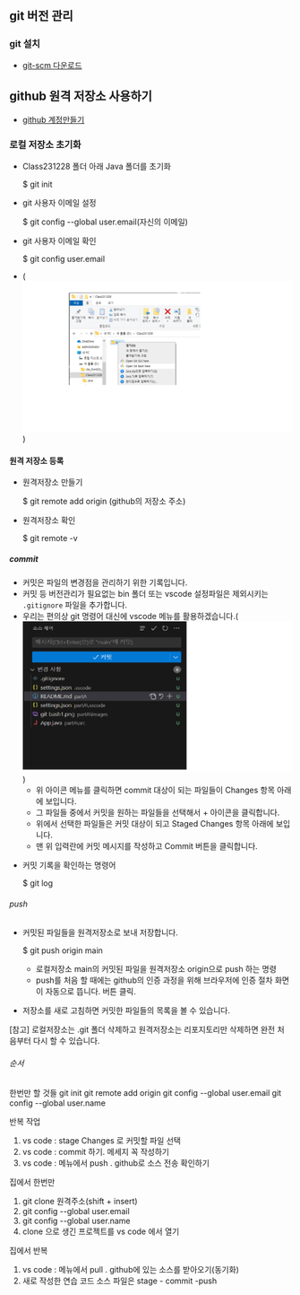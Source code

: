 ## git 버전 관리

### git 설치

- [git-scm 다운로드](https://git-scm.com/)

## github 원격 저장소 사용하기

- [github 계정만들기](https://github.com/)

### 로컬 저장소 초기화

- Class231228 폴더 아래 Java 폴더를 초기화

  $ git init

- git 사용자 이메일 설정

  $ git config --global user.email(자신의 이메일)

- git 사용자 이메일 확인

  $ git config user.email

* (![images](<images/git bash1.png>))

#### 원격 저장소 등록

- 원격저장소 만들기

  $ git remote add origin (github의 저장소 주소)

- 원격저장소 확인

  $ git remote -v

##### commit

- 커밋은 파일의 변경점을 관리하기 위한 기록입니다.
- 커밋 등 버전관리가 필요없는 bin 폴더 또는 vscode 설정파일은 제외시키는 `.gitignore` 파일을 추가합니다.
- 우리는 편의상 git 명령어 대신에 vscode 메뉴를 활용하겠습니다.(![git commit](<images/git commit.png>))
  - 위 아이콘 메뉴를 클릭하면 commit 대상이 되는 파일들이 Changes 항목 아래에 보입니다.
  - 그 파일들 중에서 커밋을 원하는 파일들을 선택해서 + 아이콘을 클릭합니다.
  - 위에서 선택한 파일들은 커밋 대상이 되고 Staged Changes 항목 아래에 보입니다.
  - 맨 위 입력란에 커밋 메시지를 작성하고 Commit 버튼을 클릭합니다.

* 커밋 기록을 확인하는 명령어

  $ git log

###### push

- 커밋된 파일들을 원격저장소로 보내 저장합니다.

  $ git push origin main

  - 로컬저장소 main의 커밋된 파일을 원격저장소 origin으로 push 하는 명령
  - push를 처음 할 때에는 github의 인증 과정을 위해 브라우저에 인증 절차 화면이 자동으로 뜹니다. 버튼 클릭.

- 저장소를 새로 고침하면 커밋한 파일들의 목록을 볼 수 있습니다.

[참고] 로컬저장소는 .git 폴더 삭제하고 원격저장소는 리포지토리만 삭제하면 완전 처음부터 다시 할 수 있습니다.

###### 순서

한번만 할 것들
git init
git remote add origin
git config --global user.email
git config --global user.name

반복 작업

1. vs code : stage Changes 로 커밋할 파일 선택
2. vs code : commit 하기. 메세지 꼭 작성하기
3. vs code : 메뉴에서 push . github로 소스 전송 확인하기

집에서 한번만

1. git clone 원격주소(shift + insert)
2. git config --global user.email
3. git config --global user.name
4. clone 으로 생긴 프로젝트를 vs code 에서 열기

집에서 반복

1. vs code : 메뉴에서 pull . github에 있는 소스를 받아오기(동기화)
2. 새로 작성한 연습 코드 소스 파일은 stage - commit -push
